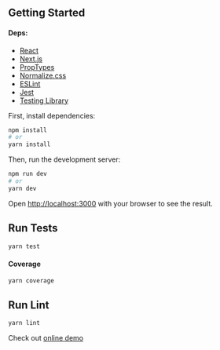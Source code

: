 ## Getting Started

#### Deps:
  - [React](https://reactjs.org/)
  - [Next.js](https://nextjs.org/)
  - [PropTypes](https://www.npmjs.com/package/prop-types)
  - [Normalize.css](https://necolas.github.io/normalize.css/)
  - [ESLint](https://eslint.org/)
  - [Jest](https://jestjs.io/)
  - [Testing Library](https://testing-library.com/)

First, install dependencies:
```bash
npm install
# or
yarn install
```

Then, run the development server:

```bash
npm run dev
# or
yarn dev
```

Open [http://localhost:3000](http://localhost:3000) with your browser to see the result.

## Run Tests

```bash
yarn test
```

#### Coverage
```bash
yarn coverage
```

## Run Lint
```bash
yarn lint
```

Check out [online demo](https://oompa-loompa-test.vercel.app/)
